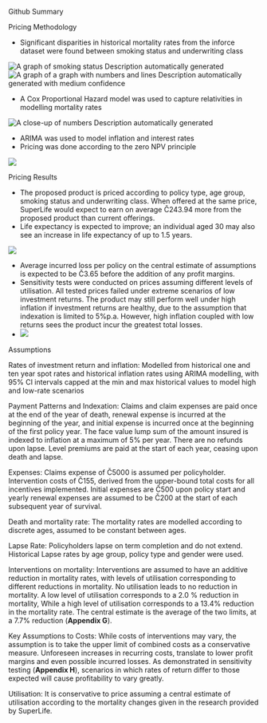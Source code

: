 Github Summary

Pricing Methodology

-   Significant disparities in historical mortality rates from the inforce dataset were found between smoking status and underwriting class

![A graph of smoking status Description automatically generated](media/187877d7a2babbe9c5d43bf51ab30243.png)![A graph of a graph with numbers and lines Description automatically generated with medium confidence](media/9143bfceb057800820629eb9666fe808.png)

-   A Cox Proportional Hazard model was used to capture relativities in modelling mortality rates

![A close-up of numbers Description automatically generated](media/caf82cb204624ac018bfffe97a419a8f.png)

-   ARIMA was used to model inflation and interest rates
-   Pricing was done according to the zero NPV principle

![](media/5785cadb7f8f7303edea4929d331fbf9.png)

Pricing Results

-   The proposed product is priced according to policy type, age group, smoking status and underwriting class. When offered at the same price, SuperLife would expect to earn on average Č243.94 more from the proposed product than current offerings.
-   Life expectancy is expected to improve; an individual aged 30 may also see an increase in life expectancy of up to 1.5 years.

![](media/d4b87ec36a8970a53344f8846e2f6077.png)

-   Average incurred loss per policy on the central estimate of assumptions is expected to be Č3.65 before the addition of any profit margins.
-   Sensitivity tests were conducted on prices assuming different levels of utilisation. All tested prices failed under extreme scenarios of low investment returns. The product may still perform well under high inflation if investment returns are healthy, due to the assumption that indexation is limited to 5%p.a. However, high inflation coupled with low returns sees the product incur the greatest total losses.
-   ![](media/a0e50963ddd1cab148cbe0e9d4676dba.png)

Assumptions

Rates of investment return and inflation: Modelled from historical one and ten year spot rates and historical inflation rates using ARIMA modelling, with 95% CI intervals capped at the min and max historical values to model high and low-rate scenarios

Payment Patterns and Indexation: Claims and claim expenses are paid once at the end of the year of death, renewal expense is incurred at the beginning of the year, and initial expense is incurred once at the beginning of the first policy year. The face value lump sum of the amount insured is indexed to inflation at a maximum of 5% per year. There are no refunds upon lapse. Level premiums are paid at the start of each year, ceasing upon death and lapse.

Expenses: Claims expense of Č5000 is assumed per policyholder. Intervention costs of Č155, derived from the upper-bound total costs for all incentives implemented. Initial expenses are Č500 upon policy start and yearly renewal expenses are assumed to be Č200 at the start of each subsequent year of survival.

Death and mortality rate: The mortality rates are modelled according to discrete ages, assumed to be constant between ages.

Lapse Rate: Policyholders lapse on term completion and do not extend. Historical Lapse rates by age group, policy type and gender were used.

Interventions on mortality: Interventions are assumed to have an additive reduction in mortality rates, with levels of utilisation corresponding to different reductions in mortality. No utilisation leads to no reduction in mortality. A low level of utilisation corresponds to a 2.0 % reduction in mortality, While a high level of utilisation corresponds to a 13.4% reduction in the mortality rate. The central estimate is the average of the two limits, at a 7.7% reduction (**Appendix G**).

Key Assumptions to Costs: While costs of interventions may vary, the assumption is to take the upper limit of combined costs as a conservative measure. Unforeseen increases in recurring costs, translate to lower profit margins and even possible incurred losses. As demonstrated in sensitivity testing (**Appendix H**), scenarios in which rates of return differ to those expected will cause profitability to vary greatly.

Utilisation: It is conservative to price assuming a central estimate of utilisation according to the mortality changes given in the research provided by SuperLife.
